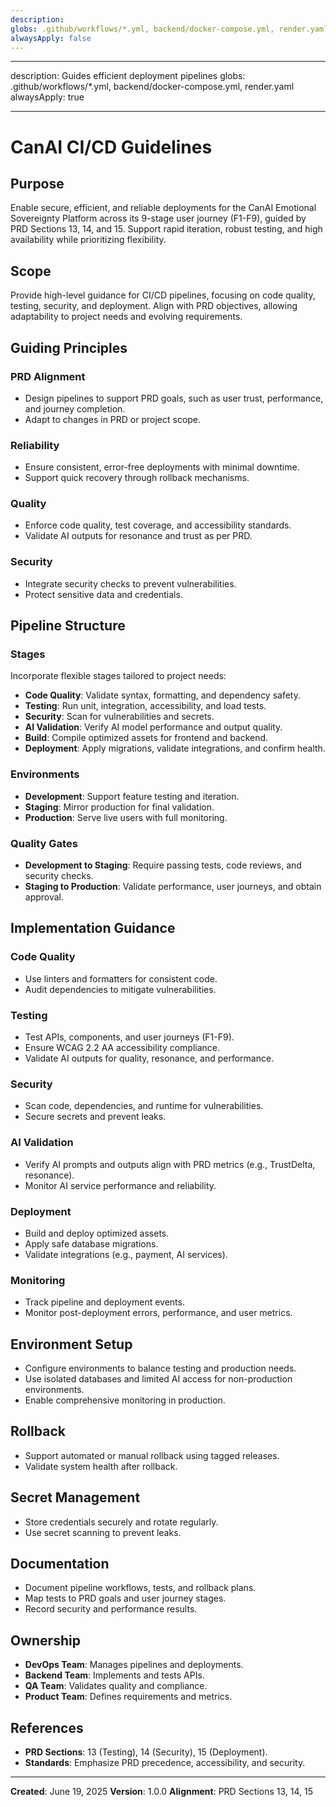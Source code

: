 ```yaml
---
description:
globs: .github/workflows/*.yml, backend/docker-compose.yml, render.yaml
alwaysApply: false
---
```


---

description: Guides efficient deployment pipelines globs: .github/workflows/\*.yml,
backend/docker-compose.yml, render.yaml alwaysApply: true

---

# CanAI CI/CD Guidelines

## Purpose

Enable secure, efficient, and reliable deployments for the CanAI Emotional Sovereignty Platform
across its 9-stage user journey (F1-F9), guided by PRD Sections 13, 14, and 15. Support rapid
iteration, robust testing, and high availability while prioritizing flexibility.

## Scope

Provide high-level guidance for CI/CD pipelines, focusing on code quality, testing, security, and
deployment. Align with PRD objectives, allowing adaptability to project needs and evolving
requirements.

## Guiding Principles

### PRD Alignment

- Design pipelines to support PRD goals, such as user trust, performance, and journey completion.
- Adapt to changes in PRD or project scope.

### Reliability

- Ensure consistent, error-free deployments with minimal downtime.
- Support quick recovery through rollback mechanisms.

### Quality

- Enforce code quality, test coverage, and accessibility standards.
- Validate AI outputs for resonance and trust as per PRD.

### Security

- Integrate security checks to prevent vulnerabilities.
- Protect sensitive data and credentials.

## Pipeline Structure

### Stages

Incorporate flexible stages tailored to project needs:

- **Code Quality**: Validate syntax, formatting, and dependency safety.
- **Testing**: Run unit, integration, accessibility, and load tests.
- **Security**: Scan for vulnerabilities and secrets.
- **AI Validation**: Verify AI model performance and output quality.
- **Build**: Compile optimized assets for frontend and backend.
- **Deployment**: Apply migrations, validate integrations, and confirm health.

### Environments

- **Development**: Support feature testing and iteration.
- **Staging**: Mirror production for final validation.
- **Production**: Serve live users with full monitoring.

### Quality Gates

- **Development to Staging**: Require passing tests, code reviews, and security checks.
- **Staging to Production**: Validate performance, user journeys, and obtain approval.

## Implementation Guidance

### Code Quality

- Use linters and formatters for consistent code.
- Audit dependencies to mitigate vulnerabilities.

### Testing

- Test APIs, components, and user journeys (F1-F9).
- Ensure WCAG 2.2 AA accessibility compliance.
- Validate AI outputs for quality, resonance, and performance.

### Security

- Scan code, dependencies, and runtime for vulnerabilities.
- Secure secrets and prevent leaks.

### AI Validation

- Verify AI prompts and outputs align with PRD metrics (e.g., TrustDelta, resonance).
- Monitor AI service performance and reliability.

### Deployment

- Build and deploy optimized assets.
- Apply safe database migrations.
- Validate integrations (e.g., payment, AI services).

### Monitoring

- Track pipeline and deployment events.
- Monitor post-deployment errors, performance, and user metrics.

## Environment Setup

- Configure environments to balance testing and production needs.
- Use isolated databases and limited AI access for non-production environments.
- Enable comprehensive monitoring in production.

## Rollback

- Support automated or manual rollback using tagged releases.
- Validate system health after rollback.

## Secret Management

- Store credentials securely and rotate regularly.
- Use secret scanning to prevent leaks.

## Documentation

- Document pipeline workflows, tests, and rollback plans.
- Map tests to PRD goals and user journey stages.
- Record security and performance results.

## Ownership

- **DevOps Team**: Manages pipelines and deployments.
- **Backend Team**: Implements and tests APIs.
- **QA Team**: Validates quality and compliance.
- **Product Team**: Defines requirements and metrics.

## References

- **PRD Sections**: 13 (Testing), 14 (Security), 15 (Deployment).
- **Standards**: Emphasize PRD precedence, accessibility, and security.

---

**Created**: June 19, 2025 **Version**: 1.0.0 **Alignment**: PRD Sections 13, 14, 15
